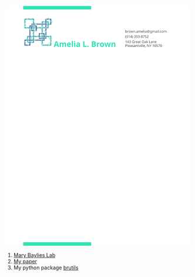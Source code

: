 <!-- <img src="./amelia_brown_resume.svg"/> -->
<!--
<style>
	h1 {color:red;}
</style>

<h1> blah </h1> -->
<img src="./yup2.svg"/>

<!-- <iframe src="./yup.svg"></iframe> -->
<!-- <object data="./yup.svg" type="image/svg+xml"></object>   -->

1. [Mary Baylies Lab](https://mskcc.org/research/ski/labs/mary-baylies)
2. [My paper](https://pubmed.ncbi.nlm.nih.gov/30905770/)
3. My python package [brutils](http://github.com/in-tension/brutils)
